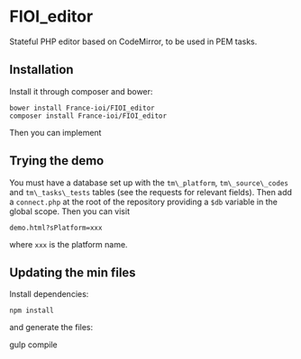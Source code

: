# FIOI_editor

Stateful PHP editor based on CodeMirror, to be used in PEM tasks.

## Installation

Install it through composer and bower:

    bower install France-ioi/FIOI_editor
    composer install France-ioi/FIOI_editor

Then you can implement 

## Trying the demo

You must have a database set up with the `tm\_platform`, `tm\_source\_codes` and `tm\_tasks\_tests` tables (see the requests for relevant fields). Then add a `connect.php` at the root of the repository providing a `$db` variable in the global scope. Then you can visit

    demo.html?sPlatform=xxx

where `xxx` is the platform name.

## Updating the min files

Install dependencies:

    npm install

and generate the files:

   gulp compile
